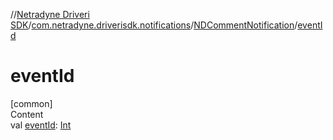 //[Netradyne Driveri SDK](../../index.md)/[com.netradyne.driverisdk.notifications](../index.md)/[NDCommentNotification](index.md)/[eventId](event-id.md)



# eventId  
[common]  
Content  
val [eventId](event-id.md): [Int](https://kotlinlang.org/api/latest/jvm/stdlib/kotlin/-int/index.html)  



